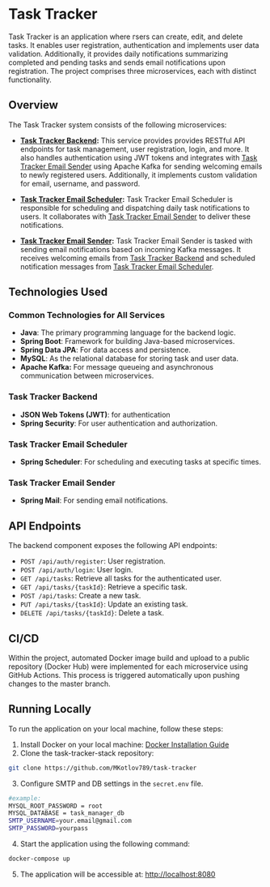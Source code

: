 # Task Tracker


Task Tracker is an application where гsers can create, edit, and delete tasks. It enables user registration, authentication and implements user data validation. Additionally, it provides daily notifications summarizing completed and pending tasks and sends email notifications upon registration. The project comprises three microservices, each with distinct functionality.


## Overview

The Task Tracker system consists of the following microservices:

- **[Task Tracker Backend](https://github.com/MKotlov789/task-tracker-backend):** This service provides provides RESTful API endpoints for task management, user registration, login, and more. It also handles authentication using JWT tokens and integrates with [Task Tracker Email Sender](https://github.com/MKotlov789/task-tracker-email-sender) using Apache Kafka for sending welcoming emails to newly registered users. Additionally, it implements custom validation for email, username, and password.

- **[Task Tracker Email Scheduler](https://github.com/MKotlov789/task-tracker-email-scheduler):** Task Tracker Email Scheduler is responsible for scheduling and dispatching daily task notifications to users. It collaborates with [Task Tracker Email Sender](https://github.com/MKotlov789/task-tracker-email-sender) to deliver these notifications.

- **[Task Tracker Email Sender](https://github.com/MKotlov789/task-tracker-email-sender):** Task Tracker Email Sender is tasked with sending email notifications based on incoming Kafka messages. It receives welcoming emails from [Task Tracker Backend](https://github.com/MKotlov789/task-tracker-backend) and scheduled notification messages from [Task Tracker Email Scheduler](https://github.com/MKotlov789/task-tracker-email-scheduler). 

## Technologies Used
### Common Technologies for All Services
- **Java**: The primary programming language for the backend logic.
- **Spring Boot**: Framework for building Java-based microservices.
- **Spring Data JPA**: For data access and persistence.
- **MySQL**: As the relational database for storing task and user data.
- **Apache Kafka:** For message queueing and asynchronous communication between microservices.

### Task Tracker Backend
- **JSON Web Tokens (JWT)**: for authentication
- **Spring Security**: For user authentication and authorization.

### Task Tracker Email Scheduler

- **Spring Scheduler**: For scheduling and executing tasks at specific times.

### Task Tracker Email Sender

- **Spring Mail**: For sending email notifications.

## API Endpoints

The backend component exposes the following API endpoints:

- `POST /api/auth/register`: User registration.
- `POST /api/auth/login`: User login.
- `GET /api/tasks`: Retrieve all tasks for the authenticated user.
- `GET /api/tasks/{taskId}`: Retrieve a specific task.
- `POST /api/tasks`: Create a new task.
- `PUT /api/tasks/{taskId}`: Update an existing task.
- `DELETE /api/tasks/{taskId}`: Delete a task.

## CI/CD 

Within the project, automated Docker image build and upload to a public repository (Docker Hub) were implemented for each microservice using GitHub Actions. This process is triggered automatically upon pushing changes to the master branch.

## Running Locally

To run the application on your local machine, follow these steps:

1. Install Docker on your local machine: [Docker Installation Guide](https://docs.docker.com/get-docker/)
2. Clone the task-tracker-stack repository:
```bash
git clone https://github.com/MKotlov789/task-tracker
```
3. Configure SMTP and DB settings in the `secret.env` file.
```bash
#example:
MYSQL_ROOT_PASSWORD = root
MYSQL_DATABASE = task_manager_db
SMTP_USERNAME=your.email@gmail.com
SMTP_PASSWORD=yourpass
```
4. Start the application using the following command:
```bash
docker-compose up
```
5. The application will be accessible at: [http://localhost:8080](http://localhost:8081])
